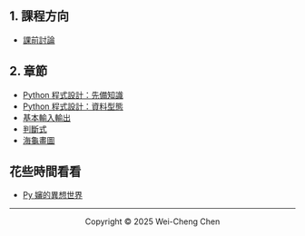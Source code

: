 ## 1. 課程方向

-   [課前討論](./課前討論/課前討論.pdf)

<!-- -   基本 python([類似方向](https://www.books.com.tw/products/0010961496?sloc=main)) -->
<!-- -   資料結構([類似方向](https://www.books.com.tw/products/E050254313?sloc=main)) -->
<!-- -   演算法([類似方向](https://www.books.com.tw/products/0010998927?sloc=main)) -->
<!-- -   機器學習([類似方向](https://www.books.com.tw/products/0011016130?sloc=main)) -->
<!-- -   深度學習([類似方向](https://www.books.com.tw/products/0010901055?sloc=main)) -->

## 2. 章節

-   [Python 程式設計：先備知識](./Python程式設計：先備知識/Python程式設計：先備知識.pdf)
-   [Python 程式設計：資料型態](./Python程式設計：資料型態/Python程式設計：資料型態.pdf)
-   [基本輸入輸出](./Python程式設計：基本輸入輸出/Python程式設計：基本輸入輸出.pdf)
-   [判斷式](./Python程式設計：判斷式/Python程式設計：判斷式.pdf)
-   [海龜畫圖](./Python程式設計：海龜畫圖/Python程式設計：海龜畫圖.pdf)

<!-- 從6開始 -->

<!-- ## 3. 作業 -->

<!-- -   2025.07.14：文件【[先備知識](./先備知識.md)】、【[判斷式](./判斷式.md)】、a001(講解)、a002(HW)、a003(HW)、a004(HW)、a006(HW) -->

## 花些時間看看

-   [Py 嬸的異想世界](https://www.youtube.com/playlist?list=PLL0pENo5JAxSZu6ez7bvDdKicRC_7spL-)

---

<p align="center">
  Copyright © 2025 Wei-Cheng Chen
</p>
